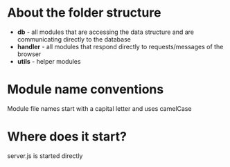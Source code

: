 # About the folder structure

-   **db** - all modules that are accessing the data structure and are communicating directly to the database
-   **handler** - all modules that respond directly to requests/messages of the browser
-   **utils** - helper modules

# Module name conventions

Module file names start with a capital letter and uses camelCase

# Where does it start?

server.js is started directly
